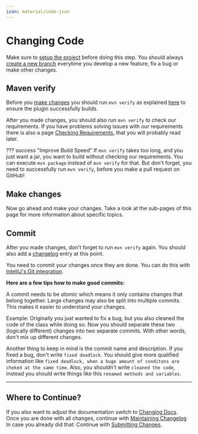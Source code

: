 ```yaml
---
icon: material/code-json
---
```

# Changing Code

Make sure to [setup the project](../../Setup-Project.md) before doing this step. 
You should always [create a new branch](../Create-a-new-Branch.md) everytime you develop a new feature,
fix a bug or make other changes.

## Maven verify
Before you [make changes](#make-changes) you should run `mvn verify` as explained
[here](../../Setup-Project.md#building-the-plugin-jar) to ensure the plugin successfully builds.

After you made changes, you should also run `mvn verify` to check our requirements.
If you have problems solving issues with our requirements there is also a page
[Checking Requirements](Checking-Requirements.md), that you will probably read later.

??? success "Improve Build Speed"
    If `mvn verify` takes too long, and you just want a jar, you want to build without checking our requirements.
    You can execute `mvn package` instead of `mvn verify` for that.
    But don't forget, you need to successfully run `mvn verify`, before you make a pull request on GitHub!

## Make changes
Now go ahead and make your changes. Take a look at the sub-pages of this page for more information about specific topics. 

## Commit

After you made changes, don't forget to run `mvn verify` again.
You should also add a [changelog](../Maintaining-the-Changelog.md) entry at this point.

You need to commit your changes once they are done.
You can do this with
<a href="https://www.jetbrains.com/help/idea/commit-and-push-changes.html" target="_blank">IntelliJ's Git integration</a>.

**Here are a few tips how to make good commits:**

A commit needs to be _atomic_ which means it only contains changes that belong together. Large changes
may also be split into multiple commits. This makes it easier to understand your changes.

Example: Originally you just wanted to fix a bug, but you also cleaned the code of the class while doing so.
Now you should separate these two (logically different) changes into two separate commits.
With other words, don't mix up different changes.

Another thing to keep in mind is the commit name and description.
If you fixed a bug, don't write `fixed deadlock`.
You should give more qualified information like `fixed deadlock, when a huge amount of conditons are cheked at the same time`.
Also, you shouldn't write `cleaned the code`, instead you should write things like this `renamed methods and variables`.  

---
## Where to Continue?
If you also want to adjust the documentation switch to [Changing Docs](../Docs/index.md).
Once you are done with all changes, continue with [Maintaining Changelog](../Maintaining-the-Changelog.md)
In case you already did that: Continue with [Submitting Changes](../Submitting-Changes.md).  

